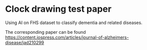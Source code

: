 # Clock drawing test paper
Using AI on FHS dataset to classify dementia and related diseases.

The corresponding paper can be found https://content.iospress.com/articles/journal-of-alzheimers-disease/jad210299
